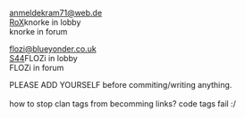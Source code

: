 anmeldekram71@web.de<br>
<a href='RoX.md'>RoX</a>knorke in lobby<br>
knorke in forum<br>


flozi@blueyonder.co.uk<br>
<a href='S44.md'>S44</a>FLOZi in lobby<br>
FLOZi in forum<br>

PLEASE ADD YOURSELF before commiting/writing anything.<br>
<br>
how to stop clan tags from becomming links? code tags fail :/